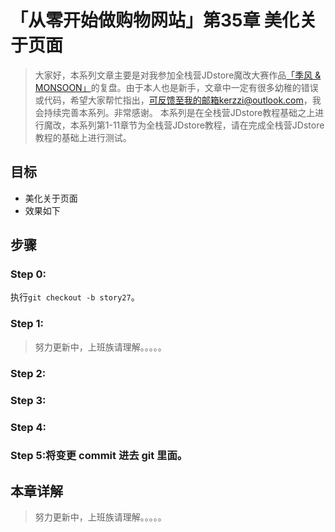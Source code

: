 # 「从零开始做购物网站」第35章 美化关于页面

> 大家好，本系列文章主要是对我参加全栈营JDstore魔改大赛作品[「季风 & MONSOON」](http://kerzzi.logdown.com/posts/1903205-magic-change-contest-entries-monsoon)的复盘。由于本人也是新手，文章中一定有很多幼稚的错误或代码，希望大家帮忙指出，可反馈至我的邮箱kerzzi@outlook.com，我会持续完善本系列。非常感谢。
> 本系列是在全栈营JDstore教程基础之上进行魔改，本系列第1-11章节为全栈营JDstore教程，请在完成全栈营JDstore教程的基础上进行测试。

## 目标
*  美化关于页面
*  效果如下


## 步骤
### Step 0:
执行```git checkout -b story27```。

### Step 1:
>  努力更新中，上班族请理解。。。。。

### Step 2:


### Step 3:


### Step 4:


### Step 5:将变更 commit 进去 git 里面。

## 本章详解
>  努力更新中，上班族请理解。。。。。

